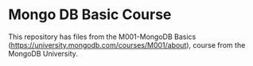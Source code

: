 # Mongo DB Basic Course

This repository has files from the M001-MongoDB Basics (https://university.mongodb.com/courses/M001/about), course from the MongoDB University. 
